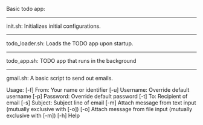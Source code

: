 Basic todo app:



---

init.sh: Initializes initial configurations.

---

todo_loader.sh: Loads the TODO app upon startup.

---

todo_app.sh: TODO app that runs in the background

---

gmail.sh: A basic script to send out emails.

Usage:
	[-f] From: Your name or identifier
	[-u] Username: Override default username
	[-p] Password: Override default password
	[-t] To: Recipient of email
	[-s] Subject: Subject line of email
	[-m] Attach message from text input (mutually exclusive with [-o])
	[-o] Attach message from file input (mutually exclusive with [-m])
	[-h] Help

